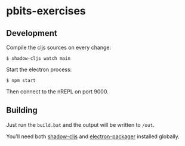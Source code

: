 # pbits-exercises

## Development

Compile the cljs sources on every change:

    $ shadow-cljs watch main

Start the electron process:

    $ npm start

Then connect to the nREPL on port 9000.

## Building

Just run the `build.bat` and the output will be written to `/out`.

You'll need both [shadow-cljs](https://github.com/thheller/shadow-cljs) and [electron-packager](https://github.com/electron/electron-packager) installed globally.
